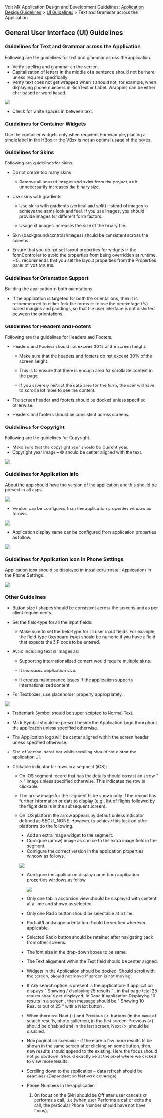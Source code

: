                           

Volt MX  Application Design and Development Guidelines: [Application Design Guidelines](Application_Design_Guidelines_Overview.md) > [UI Guidelines](UI_Guidelines.md) > Text and Grammar across the Application

General User Interface (UI) Guidelines
--------------------------------------

### Guidelines for Text and Grammar across the Application

Following are the guidelines for text and grammar across the application.

*   Verify spelling and grammar on the screen.
*   Capitalization of letters in the middle of a sentence should not be there unless required specifically
*   Verify text does not get wrapped when it should not, for example, when displaying phone numbers in RichText or Label. Wrapping can be either char based or word based.

![](Resources/Images/Rich_Text_Wrapping.png)

*   Check for white spaces in between text.
    

### Guidelines for Container Widgets

Use the container widgets only when required. For example, placing a single label in the HBox or the VBox is not an optimal usage of the boxes.

### Guidelines for Skins

Following are guidelines for skins.

*   Do not create too many skins
    *   Remove all unused images and skins from the project, as it unnecessarily increases the binary size.
*   Use skins with gradients
    
    *   Use skins with gradients (vertical and split) instead of images to achieve the same look and feel. If you use images, you should provide images for different form factors.
    
    *   Usage of images increases the size of the binary file.
*   Skin (background/controls/images) should be consistent across the screens.
*   Ensure that you do not set layout properties for widgets in the formController to avoid the properties from being overridden at runtime. HCL recommends that you set the layout properties from the Properties panel of Volt MX Iris.

### Guidelines for Orientation Support

Building the application in both orientations

*   If the application is targeted for both the orientations, then it is recommended to either fork the forms or to use the percentage (%) based margins and paddings, so that the user interface is not distorted between the orientations.

### Guidelines for Headers and Footers

Following are the guidelines for Headers and Footers.

*   Headers and Footers should not exceed 30% of the screen height: 
    
    *   Make sure that the headers and footers do not exceed 30% of the screen height.
    
    *   This is to ensure that there is enough area for scrollable content in the page.
    
    *   If you severely restrict the data area for the form, the user will have to scroll a lot more to see the content.
*   The screen header and footers should be docked unless specified otherwise.
*   Headers and footers should be consistent across screens.

### Guidelines for Copyright

Following are the guidelines for Copyright.

*   Make sure that the copyright year should be Current year.
*   Copyright year image – © should be center aligned with the text.

![](Resources/Images/GuidelinesForCopyright_254x412.png)

### Guidelines for Application Info

About the app should have the version of the application and this should be present in all apps.

![](Resources/Images/Guidelines_for_application_info.png)

*   Version can be configured from the application properties window as follows.

![](Resources/Images/Version.png)

*   Application display name can be configured from application properties as follow.

![](Resources/Images/Application_Display_Name.png)

### Guidelines for Application Icon in Phone Settings

Application icon should be displayed in Installed/Uninstall Applications in the Phone Settings.

![](Resources/Images/Guidelines_for_app_Icon_in_phone_settings_304x449.png)

### Other Guidelines

*   Button size / shapes should be consistent across the screens and as per client requirements.
*   Set the field-type for all the input fields:
    *   Make sure to set the field-type for all user input fields. For example, the field-type (keyboard type) should be numeric if you have a field that expects the ZIP code to be entered.
*   Avoid including text in images as: 
    
    *   Supporting internationalized content would require multiple skins.
    *   It increases application size.
    
    *   It creates maintenance issues if the application supports internationalized content.
*   For Textboxes, use placeholder property appropriately.

![](Resources/Images/OtherGuidelines_282x442.png)

*   Trademark Symbol should be super scripted to Normal Text.
    
*   Mark Symbol should be present beside the Application Logo throughout the application unless specified otherwise.
    
*   The Application logo will be center aligned within the screen header unless specified otherwise.
    
*   Size of Vertical scroll bar while scrolling should not distort the application UI.
    
*   Clickable indicator for rows in a segment (iOS):
    
    *   On iOS segment record that has the details should consist an arrow “ > “ image unless specified otherwise. This indicates the row is clickable.
    *   The arrow image for the segment to be shown only if the record has further information or data to display (e.g., list of flights followed by the flight details in the subsequent screen).
    *   On iOS platform the arrow appears by default unless indicator defined as SEGUI\_NONE. However, to achieve this look on other platforms do the following.
        *   Add an extra image widget to the segment.
        *   Configure (arrow) image as source to the extra image field in the segment.
        *   Configure the correct version in the application properties window as follows.
        
        ![](Resources/Images/Version.png)
        
        *   Configure the application display name from application properties windows as follow
            
            ![](Resources/Images/Application_Display_Name.png)
            
        *   Only one tab in accordion view should be displayed with content at a time and shown as selected.
        *   Only one Radio button should be selectable at a time.
        *   Portrait/Landscape orientation should be verified wherever applicable.
        *   Selected Radio button should be retained after navigating back from other screens.
        *   The font size in the drop-down boxes to be same.
        *   The Text alignment within the Text field should be center aligned.
        *   Widgets in the Application should be docked. Should scroll with the screen, should not move if screen is not moving.
        *   If Any search option is present in the application- If application displays “ Showing / displaying 25 results “ , in that page total 25 results should get displayed. In Case if application Displaying 10 results in a screen , then message should be “ Showing 10 Results out of 25 “ with a Next button .
        *   When there are Next (>) and Previous (<) buttons (in the case of search results, photo galleries), in the first screen, Previous (<) should be disabled and in the last screen, Next (>) should be disabled.
        *   Non pagination scenario – if there are a few more results to be shown in the same screen after clicking on some button, then, new results should append to the existing. Here the focus should not go up/down. Should exactly be at the pixel where we clicked to view more results.
        *   Scrolling down to the application – data refresh should be seamless (Dependent on Network coverage)
        *   Phone Numbers in the application
            1.  On focus on the Skin should be Off after user cancels or performs a call, .i.e (when user Performs a call or exits the call, the particular Phone Number should have not have focus).

